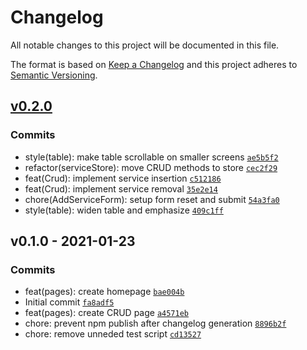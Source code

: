 # Changelog

All notable changes to this project will be documented in this file.

The format is based on [Keep a Changelog](https://keepachangelog.com/en/1.0.0/)
and this project adheres to [Semantic Versioning](https://semver.org/spec/v2.0.0.html).

## [v0.2.0](https://github.com/henriquehbr/easycarros-challenge/compare/v0.1.0...v0.2.0)

### Commits

- style(table): make table scrollable on smaller screens [`ae5b5f2`](https://github.com/henriquehbr/easycarros-challenge/commit/ae5b5f2dcac293ce4017e0530ce22ee621eed6a4)
- refactor(serviceStore): move CRUD methods to store [`cec2f29`](https://github.com/henriquehbr/easycarros-challenge/commit/cec2f29cf7815b6cde018b1bc1abe5bdd69f9a30)
- feat(Crud): implement service insertion [`c512186`](https://github.com/henriquehbr/easycarros-challenge/commit/c5121867ebee8c766341379fe86b09998f199b1a)
- feat(Crud): implement service removal [`35e2e14`](https://github.com/henriquehbr/easycarros-challenge/commit/35e2e1470e460bfc6f8d60a319f8c4e9c95c0ccb)
- chore(AddServiceForm): setup form reset and submit [`54a3fa0`](https://github.com/henriquehbr/easycarros-challenge/commit/54a3fa06723ed73d8bec4d1c8b4d30b718304f4f)
- style(table): widen table and emphasize [`409c1ff`](https://github.com/henriquehbr/easycarros-challenge/commit/409c1ffa948bd1be506b886654409df8b6e0bcab)

## v0.1.0 - 2021-01-23

### Commits

- feat(pages): create homepage [`bae004b`](https://github.com/henriquehbr/easycarros-challenge/commit/bae004bb9968c2b2fe47725059465ca1ef77e79b)
- Initial commit [`fa8adf5`](https://github.com/henriquehbr/easycarros-challenge/commit/fa8adf5bf0f054d01a51a643032ec82c294cde46)
- feat(pages): create CRUD page [`a4571eb`](https://github.com/henriquehbr/easycarros-challenge/commit/a4571eb2e8d18aa884feba410ecd786443d7d429)
- chore: prevent npm publish after changelog generation [`8896b2f`](https://github.com/henriquehbr/easycarros-challenge/commit/8896b2f93a5ba7c8170a50c395c2427478ff71a5)
- chore: remove unneded test script [`cd13527`](https://github.com/henriquehbr/easycarros-challenge/commit/cd13527b442d4f6ba9499342dc1ab0178b7ab46e)
